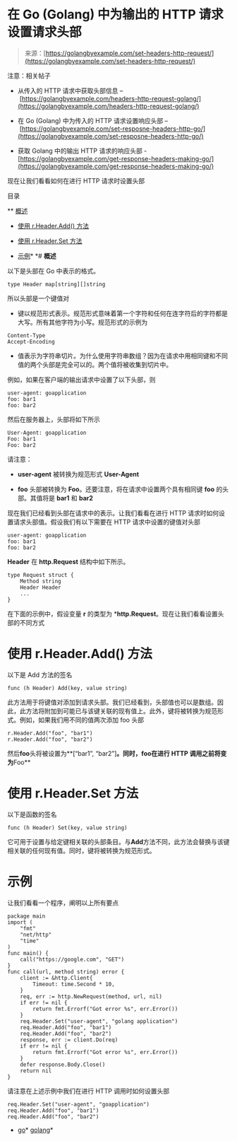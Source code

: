 <!--yml

category: 未分类

date: 2024-10-13 06:32:02

-->

# 在 Go (Golang) 中为输出的 HTTP 请求设置请求头部

> 来源：[https://golangbyexample.com/set-headers-http-request/](https://golangbyexample.com/set-headers-http-request/)

注意：相关帖子

+   从传入的 HTTP 请求中获取头部信息 – [https://golangbyexample.com/headers-http-request-golang/](https://golangbyexample.com/headers-http-request-golang/)

+   在 Go (Golang) 中为传入的 HTTP 请求设置响应头部 – [https://golangbyexample.com/set-resposne-headers-http-go/](https://golangbyexample.com/set-resposne-headers-http-go/)

+   获取 Golang 中的输出 HTTP 请求的响应头部 - [https://golangbyexample.com/get-response-headers-making-go/](https://golangbyexample.com/get-response-headers-making-go/)

现在让我们看看如何在进行 HTTP 请求时设置头部

目录

**   [概述](#Overview "概述")

+   [使用 r.Header.Add() 方法](#Using_rHeaderAdd_method "使用 r.Header.Add() 方法")

+   [使用 r.Header.Set 方法](#Using_rHeaderSet_method "使用 r.Header.Set 方法")

+   [示例](#Example "示例")*  *# **概述**

以下是头部在 Go 中表示的格式。

```
type Header map[string][]string
```

所以头部是一个键值对

+   键以规范形式表示。规范形式意味着第一个字符和任何在连字符后的字符都是大写。所有其他字符为小写。规范形式的示例为

```
Content-Type
Accept-Encoding
```

+   值表示为字符串切片。为什么使用字符串数组？因为在请求中用相同键和不同值的两个头部是完全可以的。两个值将被收集到切片中。

例如，如果在客户端的输出请求中设置了以下头部，则

```
user-agent: goapplication
foo: bar1
foo: bar2
```

然后在服务器上，头部将如下所示

```
User-Agent: goapplication
Foo: bar1
Foo: bar2
```

请注意：

+   **user-agent** 被转换为规范形式 **User-Agent**

+   **foo** 头部被转换为 **Foo**。还要注意，将在请求中设置两个具有相同键 **foo** 的头部。其值将是 **bar1** 和 **bar2**

现在我们已经看到头部在请求中的表示。让我们看看在进行 HTTP 请求时如何设置请求头部值。假设我们有以下需要在 HTTP 请求中设置的键值对头部

```
user-agent: goapplication
foo: bar1
foo: bar2
```

**Header** 在 **http.Request** 结构中如下所示。

```
type Request struct {
    Method string
    Header Header
    ...
}
```

在下面的示例中，假设变量 **r** 的类型为 ***http.Request**。现在让我们看看设置头部的不同方式

# **使用 r.Header.Add() 方法**

以下是 Add 方法的签名

```
func (h Header) Add(key, value string)
```

此方法用于将键值对添加到请求头部。我们已经看到，头部值也可以是数组。因此，此方法将附加到可能已与该键关联的现有值上。此外，键将被转换为规范形式。例如，如果我们用不同的值两次添加 foo 头部

```
r.Header.Add("foo", "bar1")
r.Header.Add("foo", "bar2")
```

然后**foo**头将被设置为**[“bar1”, “bar2”]**。同时，**foo**在进行 HTTP 调用之前将变为**Foo**

# **使用 r.Header.Set 方法**

以下是函数的签名

```
func (h Header) Set(key, value string)
```

它可用于设置与给定键相关联的头部条目。与**Add**方法不同，此方法会替换与该键相关联的任何现有值。同时，键将被转换为规范形式。

# **示例**

让我们看看一个程序，阐明以上所有要点

```
package main
import (
    "fmt"
    "net/http"
    "time"
)
func main() {
    call("https://google.com", "GET")
}
func call(url, method string) error {
    client := &http.Client{
        Timeout: time.Second * 10,
    }
    req, err := http.NewRequest(method, url, nil)
    if err != nil {
        return fmt.Errorf("Got error %s", err.Error())
    }
    req.Header.Set("user-agent", "golang application")
    req.Header.Add("foo", "bar1")
    req.Header.Add("foo", "bar2")
    response, err := client.Do(req)
    if err != nil {
        return fmt.Errorf("Got error %s", err.Error())
    }
    defer response.Body.Close()
    return nil
}
```

请注意在上述示例中我们在进行 HTTP 调用时如何设置头部

```
req.Header.Set("user-agent", "goapplication")
req.Header.Add("foo", "bar1")
req.Header.Add("foo", "bar2")
```

+   [go](https://golangbyexample.com/tag/go/)*   [golang](https://golangbyexample.com/tag/golang/)*
